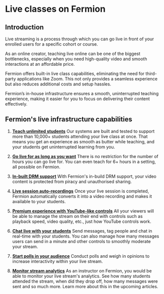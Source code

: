 # Live classes on Fermion

## Introduction

Live streaming is a process through which you can go live in front of your enrolled users for a specific cohort or course.

As an online creator, teaching live online can be one of the biggest bottlenecks, especially when you need high-quality video and smooth interactions at an affordable price.

Fermion offers built-in live class capabilities, eliminating the need for third-party applications like Zoom. This not only provides a seamless experience but also reduces additional costs and setup hassles.

Fermion’s in-house infrastructure ensures a smooth, uninterrupted teaching experience, making it easier for you to focus on delivering their content effectively.

## Fermion's live infrastructure capabilities

1. <u>**Teach unlimited students**</u>
   Our systems are built and tested to support more than 10,000+ students attending your live class at once. That means you get an experience as smooth as butter while teaching, and your students get uninterrupted learning from you.

2. <u>**Go live for as long as you want**</u>
   There is no restriction for the number of hours you can go live for. You can even teach for 6+ hours in a setting, all possible on Fermion.

3. <u>**In-built DRM support**</u>
   With Fermion's in-build DRM support, your video content is protected from piracy and unauthorised sharing.

4. <u>**Live session auto-recordings**</u>
   Once your live session is completed, Fermion automatically converts it into a video recording and makes it available to your students.

5. <u>**Premium experience with YouTube-like controls**</u>
   All your viewers will be able to manage the stream on their end with controls such as playback speed, video quality, etc., just how YouTube controls work.

6. <u>**Chat live with your students**</u>
   Send messages, tag people and chat in real-time with your students. You can also manage how many messages users can send in a minute and other controls to smoothly moderate your stream.

7. <u>**Start polls in your audience**</u>
   Conduct polls and weigh in opinions to increase interactivity within your live stream.
8. <u>**Monitor stream analytics**</u>
   As an instructor on Fermion, you would be able to monitor your live stream's analytics. See how many students attended the stream, when did they drop off, how many messages were sent and so much more. Learn more about this in the upcoming articles.
